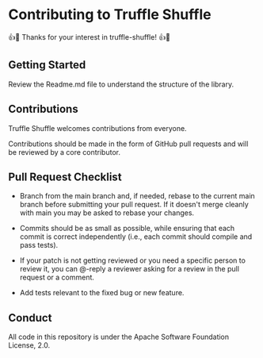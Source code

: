 # Contributing to Truffle Shuffle

:+1::tada: Thanks for your interest in truffle-shuffle! :+1::tada:

## Getting Started

Review the Readme.md file to understand the structure of the library.

## Contributions

Truffle Shuffle welcomes contributions from everyone.

Contributions should be made in the form of GitHub pull requests and will be reviewed by a core contributor.

## Pull Request Checklist

- Branch from the main branch and, if needed, rebase to the current main
  branch before submitting your pull request. If it doesn't merge cleanly with
  main you may be asked to rebase your changes.

- Commits should be as small as possible, while ensuring that each commit is
  correct independently (i.e., each commit should compile and pass tests).

- If your patch is not getting reviewed or you need a specific person to review
  it, you can @-reply a reviewer asking for a review in the pull request or a
  comment.

- Add tests relevant to the fixed bug or new feature.

## Conduct

All code in this repository is under the Apache Software Foundation License, 2.0.
